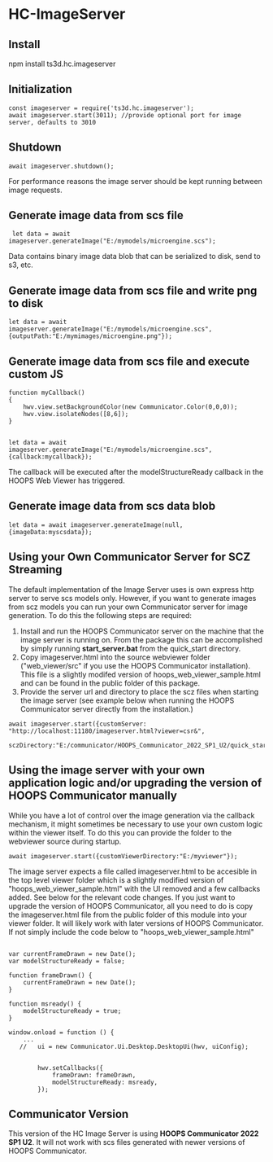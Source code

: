 # HC-ImageServer

## Install

npm install ts3d.hc.imageserver

## Initialization

```
const imageserver = require('ts3d.hc.imageserver');
await imageserver.start(3011); //provide optional port for image server, defaults to 3010
```


## Shutdown

```
await imageserver.shutdown();
```
For performance reasons the image server should be kept running between image requests.
## Generate image data from scs file
```
 let data = await imageserver.generateImage("E:/mymodels/microengine.scs");
```
Data contains binary image data blob that can be serialized to disk, send to s3, etc.



## Generate image data from scs file and write png to disk
```
let data = await imageserver.generateImage("E:/mymodels/microengine.scs",{outputPath:"E:/mymimages/microengine.png"});
```


## Generate image data from scs file and execute custom JS
```
function myCallback()
{
    hwv.view.setBackgroundColor(new Communicator.Color(0,0,0));
    hwv.view.isolateNodes([8,6]);
}


let data = await imageserver.generateImage("E:/mymodels/microengine.scs",{callback:mycallback});
```
The callback will be executed after the modelStructureReady callback in the HOOPS Web Viewer has triggered.



## Generate image data from scs data blob
```
let data = await imageserver.generateImage(null,{imageData:myscsdata});
```


## Using your Own Communicator Server for SCZ Streaming
The default implementation of the Image Server uses is own express http server to serve scs models only. However, if you want to generate images from scz models you can run your own Communicator server for image generation. To do this the following steps are required:

1.  Install and run the HOOPS Communicator server on the machine that the image server is running on. From the package this can be accomplished by simply running **start_server.bat** from the quick_start directory.
2.  Copy imageserver.html into the source webviewer folder ("web_viewer/src" if you use the HOOPS Communicator installation). This file is a slightly modifed version of hoops_web_viewer_sample.html and can be found in the public folder of this package.
3. Provide the server url and directory to place the scz files when starting the image server (see example below when running the HOOPS Communicator server directly from the installation.)

```
await imageserver.start({customServer: "http://localhost:11180/imageserver.html?viewer=csr&", 
    sczDirectory:"E:/communicator/HOOPS_Communicator_2022_SP1_U2/quick_start/converted_models/user/sc_models"});
```

## Using the image server with your own application logic and/or upgrading the version of HOOPS Communicator manually
While you have a lot of control over the image generation via the callback mechanism, it might sometimes be necessary to use your own custom logic within the viewer itself. To do this you can provide the folder to the webviewer source during startup.

```
await imageserver.start({customViewerDirectory:"E:/myviewer"});
```

The image server expects a file called imageserver.html to be accesible in the top level viewer folder which is a slightly modified version of "hoops_web_viewer_sample.html" with the UI removed and a few callbacks added. See below for the relevant code changes. If you just want to upgrade the version of HOOPS Communicator, all you need to do is copy the imageserver.html file from the public folder of this module into your viewer folder. It will likely work with later versions of HOOPS Communicator. If not simply include the code below to "hoops_web_viewer_sample.html"

```

var currentFrameDrawn = new Date();
var modelStructureReady = false;

function frameDrawn() {
    currentFrameDrawn = new Date();
}

function msready() {
    modelStructureReady = true;
}

window.onload = function () {
    ...
   //   ui = new Communicator.Ui.Desktop.DesktopUi(hwv, uiConfig);

                  
        hwv.setCallbacks({
            frameDrawn: frameDrawn,
            modelStructureReady: msready,
        });

```



## Communicator Version
This version of the HC Image Server is using **HOOPS Communicator 2022 SP1 U2**. It will not work with scs files generated with newer versions of HOOPS Communicator.

